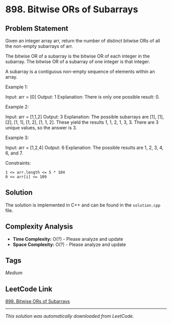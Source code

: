 # 898. Bitwise ORs of Subarrays

## Problem Statement

Given an integer array arr, return the number of distinct bitwise ORs of all the non-empty subarrays of arr.

The bitwise OR of a subarray is the bitwise OR of each integer in the subarray. The bitwise OR of a subarray of one integer is that integer.

A subarray is a contiguous non-empty sequence of elements within an array.

Example 1:

Input: arr = [0]
Output: 1
Explanation: There is only one possible result: 0.

Example 2:

Input: arr = [1,1,2]
Output: 3
Explanation: The possible subarrays are [1], [1], [2], [1, 1], [1, 2], [1, 1, 2].
These yield the results 1, 1, 2, 1, 3, 3.
There are 3 unique values, so the answer is 3.

Example 3:

Input: arr = [1,2,4]
Output: 6
Explanation: The possible results are 1, 2, 3, 4, 6, and 7.

Constraints:

	1 <= arr.length <= 5 * 104
	0 <= arr[i] <= 109

## Solution

The solution is implemented in C++ and can be found in the `solution.cpp` file.

## Complexity Analysis

- **Time Complexity:** O(?) - Please analyze and update
- **Space Complexity:** O(?) - Please analyze and update

## Tags

*Medium*

## LeetCode Link

[898. Bitwise ORs of Subarrays](https://leetcode.com/problems/bitwise-ors-of-subarrays/)

---

*This solution was automatically downloaded from LeetCode.*
